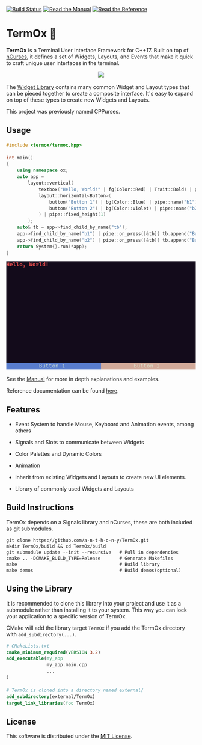 [![Build Status](https://github.com/a-n-t-h-o-n-y/CPPurses/workflows/build/badge.svg)](https://github.com/a-n-t-h-o-n-y/CPPurses/actions?query=workflow%3Abuild)
[![Read the Manual](https://img.shields.io/badge/-Manual-yellow.svg)](docs/manual/index.md)
[![Read the Reference](https://img.shields.io/badge/-API%20Reference-blue.svg)](https://a-n-t-h-o-n-y.github.io/CPPurses/hierarchy.html)

# TermOx 🐂

**TermOx** is a Terminal User Interface Framework for C++17. Built on top of
[nCurses](https://invisible-island.net/ncurses/announce.html), it defines a set
of Widgets, Layouts, and Events that make it quick to craft unique user
interfaces in the terminal.

<!-- TODO - single gif of multiple demos -->
<p align="center">
  <img src="docs/images/termox-demos.gif">
</p>

The [Widget Library](docs/manual/widget.md#widget-library) contains many common
Widget and Layout types that can be pieced together to create a composite
interface. It's easy to expand on top of these types to create new Widgets and
Layouts.

This project was previously named CPPurses.

## Usage

<!-- TODO this is only one usage, and it isn't the common one, its misleading. -->

```cpp
#include <termox/termox.hpp>

int main()
{
    using namespace ox;
    auto app =
        layout::vertical(
            textbox("Hello, World!" | fg(Color::Red) | Trait::Bold) | pipe::name("tb"),
            layout::horizontal<Button>(
                button("Button 1") | bg(Color::Blue) | pipe::name("b1"),
                button("Button 2") | bg(Color::Violet) | pipe::name("b2")
            ) | pipe::fixed_height(1)
        );
    auto& tb = app->find_child_by_name("tb");
    app->find_child_by_name("b1") | pipe::on_press([&tb]{ tb.append("Button 1 Pressed"); });
    app->find_child_by_name("b2") | pipe::on_press([&tb]{ tb.append("Button 2 Pressed"); });
    return System{}.run(*app);
}
```

<!-- TODO Make this an animated gif -->
<p align="center">
  <img src="docs/images/example_1.png">
</p>

See the [Manual](docs/manual/index.md) for more in depth explanations and
examples.

Reference documentation can be found
[here](https://a-n-t-h-o-n-y.github.io/TermOx/hierarchy.html).

## Features

- Event System to handle Mouse, Keyboard and Animation events, among others

- Signals and Slots to communicate between Widgets

- Color Palettes and Dynamic Colors

- Animation

- Inherit from existing Widgets and Layouts to create new UI elements.

- Library of commonly used Widgets and Layouts

## Build Instructions

TermOx depends on a Signals library and nCurses, these are both included as
git submodules.

```
git clone https://github.com/a-n-t-h-o-n-y/TermOx.git
mkdir TermOx/build && cd TermOx/build
git submodule update --init --recursive   # Pull in dependencies
cmake .. -DCMAKE_BUILD_TYPE=Release       # Generate Makefiles
make                                      # Build library
make demos                                # Build demos(optional)
```

## Using the Library

It is recommended to clone this library into your project and use it as a
submodule rather than installing it to your system. This way you can lock your
application to a specific version of TermOx.

CMake will add the library target `TermOx` if you add the TermOx directory
with `add_subdirectory(...)`.

```cmake
# CMakeLists.txt
cmake_minimum_required(VERSION 3.2)
add_executable(my_app
               my_app.main.cpp
               ...
)

# TermOx is cloned into a directory named external/
add_subdirectory(external/TermOx)
target_link_libraries(foo TermOx)
```

## License
This software is distributed under the [MIT License](LICENSE.txt).

